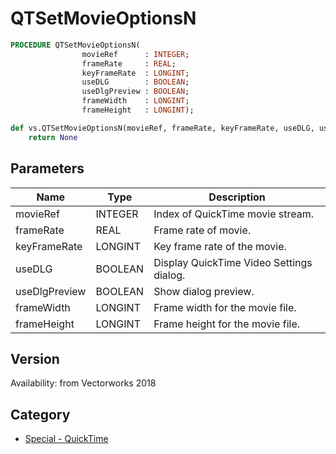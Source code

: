 # QTSetMovieOptionsN

```pascal
PROCEDURE QTSetMovieOptionsN(
				movieRef      : INTEGER;
				frameRate     : REAL;
				keyFrameRate  : LONGINT;
				useDLG        : BOOLEAN;
				useDlgPreview : BOOLEAN;
				frameWidth    : LONGINT;
				frameHeight   : LONGINT);
```

```python
def vs.QTSetMovieOptionsN(movieRef, frameRate, keyFrameRate, useDLG, useDlgPreview, frameWidth, frameHeight):
    return None
```

## Parameters
|Name|Type|Description|
|---|---|---|
|movieRef|INTEGER|Index of QuickTime movie stream.|
|frameRate|REAL|Frame rate of movie.|
|keyFrameRate|LONGINT|Key frame rate of the movie.|
|useDLG|BOOLEAN|Display QuickTime Video Settings dialog.|
|useDlgPreview|BOOLEAN|Show dialog preview.|
|frameWidth|LONGINT|Frame width for the movie file.|
|frameHeight|LONGINT|Frame height for the movie file.|

## Version
Availability: from Vectorworks 2018

## Category
* [Special - QuickTime](../Categories/Special%20-%20QuickTime.md)

